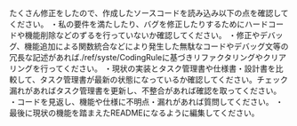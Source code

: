 たくさん修正をしたので、作成したソースコードを読み込み以下の点を確認してください。
・私の要件を満たしたり、バグを修正したりするためにハードコードや機能削除などのずるを行っていないか確認してください。
・修正やデバッグ、機能追加による関数統合などにより発生した無駄なコードやデバッグ文等の冗長な記述があれば./ref/syste/CodingRuleに基づきリファクタリングやクリアリングを行ってください。
・現状の実装とタスク管理書や仕様書・設計書を比較して、タスク管理書が最新の状態になっているか確認してください。チェック漏れがあればタスク管理書を更新し、不整合があれば確認を取ってください。
・コードを見返し、機能や仕様に不明点・漏れがあれば質問してください。
・最後に現状の機能を踏まえたREADMEになるように編集してください。